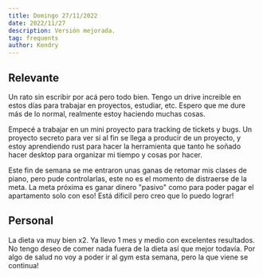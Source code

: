 ```yaml
---
title: Domingo 27/11/2022
date: 2022/11/27
description: Versión mejorada.
tag: frequents
author: Kendry
---
```


## Relevante

Un rato sin escribir por acá pero todo bien. Tengo un drive increible en estos días para
trabajar en proyectos, estudiar, etc. Espero que me dure más de lo normal, realmente estoy
haciendo muchas cosas.

Empecé a trabajar en un mini proyecto para tracking de tickets y bugs. Un proyecto secreto
para ver si al fin se llega a producir de un proyecto, y estoy aprendiendo rust para hacer
la herramienta que tanto he soñado hacer desktop para organizar mi tiempo y cosas por hacer.

Este fin de semana se me entraron unas ganas de retomar mis clases de piano, pero pude
controlarlas, este no es el momento de distraerse de la meta. La meta próxima es ganar
dinero "pasivo" como para poder pagar el apartamento solo con eso! Está díficil pero creo que
lo puedo lograr!

## Personal

La dieta va muy bien x2. Ya llevo 1 mes y medio con excelentes resultados. No tengo deseo de
comer nada fuera de la dieta así que mejor todavía. Por algo de salud no voy a poder ir al gym
esta semana, pero la que viene se continua!
